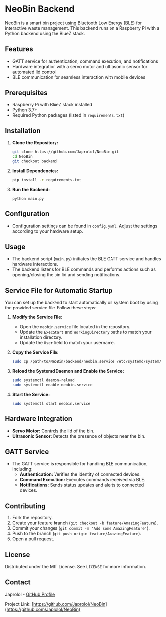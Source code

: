 # NeoBin Backend

NeoBin is a smart bin project using Bluetooth Low Energy (BLE) for interactive waste management. This backend runs on a Raspberry Pi with a Python backend using the BlueZ stack.

## Features

- GATT service for authentication, command execution, and notifications
- Hardware integration with a servo motor and ultrasonic sensor for automated lid control
- BLE communication for seamless interaction with mobile devices

## Prerequisites

- Raspberry Pi with BlueZ stack installed
- Python 3.7+
- Required Python packages (listed in `requirements.txt`)

## Installation

1. **Clone the Repository:**
    ```bash
    git clone https://github.com/Japrolol/NeoBin.git
    cd NeoBin
    git checkout backend
    ```

2. **Install Dependencies:**
    ```bash
    pip install -r requirements.txt
    ```

3. **Run the Backend:**
    ```bash
    python main.py
    ```

## Configuration

- Configuration settings can be found in `config.yaml`. Adjust the settings according to your hardware setup.

## Usage

- The backend script (`main.py`) initiates the BLE GATT service and handles hardware interactions.
- The backend listens for BLE commands and performs actions such as opening/closing the bin lid and sending notifications.

## Service File for Automatic Startup

You can set up the backend to start automatically on system boot by using the provided service file. Follow these steps:

1. **Modify the Service File:**
    - Open the `neobin.service` file located in the repository.
    - Update the `ExecStart` and `WorkingDirectory` paths to match your installation directory.
    - Update the `User` field to match your username.

2. **Copy the Service File:**
    ```bash
    sudo cp /path/to/NeoBin/backend/neobin.service /etc/systemd/system/
    ```

3. **Reload the Systemd Daemon and Enable the Service:**
    ```bash
    sudo systemctl daemon-reload
    sudo systemctl enable neobin.service
    ```

4. **Start the Service:**
    ```bash
    sudo systemctl start neobin.service
    ```

## Hardware Integration

- **Servo Motor:** Controls the lid of the bin.
- **Ultrasonic Sensor:** Detects the presence of objects near the bin.

## GATT Service

- The GATT service is responsible for handling BLE communication, including:
  - **Authentication:** Verifies the identity of connected devices.
  - **Command Execution:** Executes commands received via BLE.
  - **Notifications:** Sends status updates and alerts to connected devices.

## Contributing

1. Fork the repository.
2. Create your feature branch (`git checkout -b feature/AmazingFeature`).
3. Commit your changes (`git commit -m 'Add some AmazingFeature'`).
4. Push to the branch (`git push origin feature/AmazingFeature`).
5. Open a pull request.

## License

Distributed under the MIT License. See `LICENSE` for more information.

## Contact

Japrolol - [GitHub Profile](https://github.com/Japrolol)

Project Link: [https://github.com/Japrolol/NeoBin](https://github.com/Japrolol/NeoBin)
